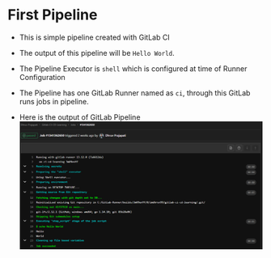 # First Pipeline

- This is simple pipeline created with GitLab CI
- The output of this pipeline will be `Hello World`.
- The Pipeline Executor is `shell` which is configured at time of Runner Configuration
- The Pipeline has one GitLab Runner named as `ci`, through this GitLab runs jobs in pipeline.

- Here is the output of GitLab Pipeline
![Output of simple gitlab pipeline](https://github.com/imdhruv99/GitLab-CICD/blob/main/01%20First%20Pipeline/Images/01.png)